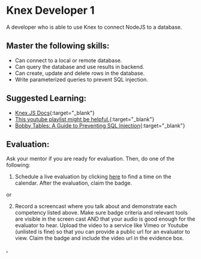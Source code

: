 # Knex Developer 1

A developer who is able to use Knex to connect NodeJS to a database.

## Master the following skills:

- Can connect to a local or remote database.
- Can query the database and use results in backend.
- Can create, update and delete rows in the database.
- Write parameterized queries to prevent SQL injection.

## Suggested Learning:
- [Knex.JS Docs](http://knexjs.org/){:target="\_blank"}
- [This youtube playlist might be helpful.](https://www.youtube.com/watch?v=4nP6zFEvF_c&list=PL7sCSgsRZ-smPRSrim4bX5TQfRue1jKfw){:target="\_blank"}
- [Bobby Tables: A Guide to Preventing SQL Injection](https://bobby-tables.com/){:target="\_blank"}

## Evaluation:

Ask your mentor if you are ready for evaluation. Then, do one of the following:

1. Schedule a live evaluation by clicking [here](https://calendly.com/codex-evaluations/full-stack) to find a time on the calendar. After the evaluation, claim the badge.

or

2. Record a screencast where you talk about and demonstrate each competency listed above. Make sure badge criteria and relevant tools are visible in the screen cast AND that your audio is good enough for the evaluator to hear. Upload the video to a service like Vimeo or Youtube (unlisted is fine) so that you can provide a public url for an evaluator to view. Claim the badge and include the video url in the evidence box.

[.](level-4)